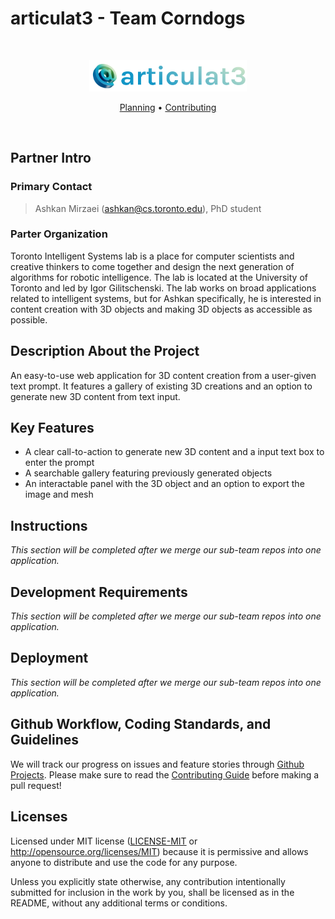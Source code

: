 # articulat3 - Team Corndogs
​
<p align="center">
<!-- <a href="https://tisl.cs.toronto.edu/" target="_blank"> -->
<!-- <picture> -->
<p align="center">
  <img src="deliverables/D1/assets/articulat3-logo.png" width="50%" />
</p>
<!-- </picture>
<!-- </a> -->
</p>
<p align="center">
    <a href="https://github.com/csc301-2023-fall/project-44-toronto-intelligence-m/blob/main/deliverables/D1/planning.md">Planning</a> •
    <a href="https://github.com/csc301-2023-fall/project-44-toronto-intelligence-m/blob/main/.github/CONTRIBUTING.md">Contributing</a>
</p>
<br />

## Partner Intro

### Primary Contact

> Ashkan Mirzaei (ashkan@cs.toronto.edu), PhD student

### Parter Organization

Toronto Intelligent Systems lab is a place for computer scientists and creative thinkers to come together and design the next generation of algorithms for robotic intelligence. The lab is located at the University of Toronto and led by Igor Gilitschenski. The lab works on broad applications related to intelligent systems, but for Ashkan specifically, he is interested in content creation with 3D objects and making 3D objects as accessible as possible.

## Description About the Project

An easy-to-use web application for 3D content creation from a user-given text prompt. It features a gallery of existing 3D creations and an option to generate new 3D content from text input.

## Key Features

- A clear call-to-action to generate new 3D content and a input text box to enter the prompt
- A searchable gallery featuring previously generated objects
- An interactable panel with the 3D object and an option to export the image and mesh
​
## Instructions
<!-- >* Clear instructions for how to use the application from the end-user's perspective
 >* How do you access it? For example: Are accounts pre-created or does a user register? Where do you start? etc. 
 >* Provide clear steps for using each feature described in the previous section.
 >* This section is critical to testing your application and must be done carefully and thoughtfully. -->

*This section will be completed after we merge our sub-team repos into one application.*
 
## Development Requirements
<!-- >* What are the technical requirements for a developer to set up on their machine or server (e.g. OS, libraries, etc.)?
 >* Briefly describe instructions for setting up and running the application. You should address this part like how one would expect a README doc of real-world deployed application would be.
 >* You can see this [example](https://github.com/alichtman/shallow-backup#readme) to get started. -->

*This section will be completed after we merge our sub-team repos into one application.*
 
## Deployment 
<!-- >* Describe your overall deployment process from writing code to viewing a live application
 >* What deployment tool(s) are you using? And how? -->

*This section will be completed after we merge our sub-team repos into one application.*

 ## Github Workflow, Coding Standards, and Guidelines
We will track our progress on issues and feature stories through [Github Projects](https://github.com/orgs/csc301-2023-fall/projects/3). Please make sure to read the [Contributing Guide](https://github.com/csc301-2023-fall/project-44-toronto-intelligence-m/blob/main/.github/CONTRIBUTING.md) before making a pull request!

## Licenses 
​Licensed under MIT license ([LICENSE-MIT](LICENSE) or http://opensource.org/licenses/MIT) because it is permissive and allows anyone to distribute and use the code for any purpose.

Unless you explicitly state otherwise, any contribution intentionally submitted for inclusion in the work by you, shall be licensed as in the README, without any additional terms or conditions.
